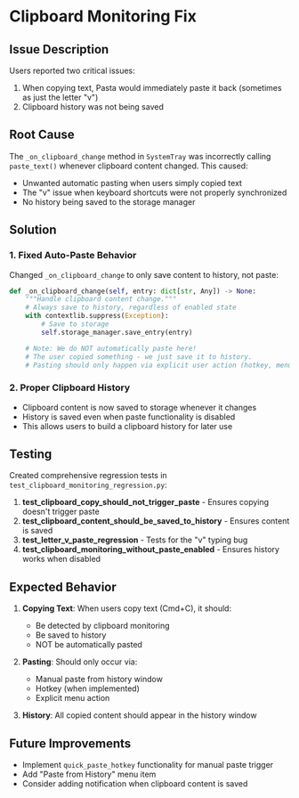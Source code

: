 # Clipboard Monitoring Fix

## Issue Description

Users reported two critical issues:
1. When copying text, Pasta would immediately paste it back (sometimes as just the letter "v")
2. Clipboard history was not being saved

## Root Cause

The `_on_clipboard_change` method in `SystemTray` was incorrectly calling `paste_text()` whenever clipboard content changed. This caused:
- Unwanted automatic pasting when users simply copied text
- The "v" issue when keyboard shortcuts were not properly synchronized
- No history being saved to the storage manager

## Solution

### 1. Fixed Auto-Paste Behavior

Changed `_on_clipboard_change` to only save content to history, not paste:

```python
def _on_clipboard_change(self, entry: dict[str, Any]) -> None:
    """Handle clipboard content change."""
    # Always save to history, regardless of enabled state
    with contextlib.suppress(Exception):
        # Save to storage
        self.storage_manager.save_entry(entry)

    # Note: We do NOT automatically paste here!
    # The user copied something - we just save it to history.
    # Pasting should only happen via explicit user action (hotkey, menu, etc.)
```

### 2. Proper Clipboard History

- Clipboard content is now saved to storage whenever it changes
- History is saved even when paste functionality is disabled
- This allows users to build a clipboard history for later use

## Testing

Created comprehensive regression tests in `test_clipboard_monitoring_regression.py`:

1. **test_clipboard_copy_should_not_trigger_paste** - Ensures copying doesn't trigger paste
2. **test_clipboard_content_should_be_saved_to_history** - Ensures content is saved
3. **test_letter_v_paste_regression** - Tests for the "v" typing bug
4. **test_clipboard_monitoring_without_paste_enabled** - Ensures history works when disabled

## Expected Behavior

1. **Copying Text**: When users copy text (Cmd+C), it should:
   - Be detected by clipboard monitoring
   - Be saved to history
   - NOT be automatically pasted

2. **Pasting**: Should only occur via:
   - Manual paste from history window
   - Hotkey (when implemented)
   - Explicit menu action

3. **History**: All copied content should appear in the history window

## Future Improvements

- Implement `quick_paste_hotkey` functionality for manual paste trigger
- Add "Paste from History" menu item
- Consider adding notification when clipboard content is saved
